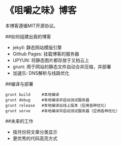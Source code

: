 《咀嚼之味》博客
===========

本博客遵循MIT开源协议。

##如何组建出我的博客
- jekyll: 静态网站模版引擎
- Github Pages: 挂载博客的服务器
- UPYUN: 将静态图片都存放于又拍云上
- grunt: 用于网站的静态文件自动合并压缩，并部署
- 加速乐: DNS解析与线路优化

##编译与部署

```
grunt build		#本地编译
grunt debug		#本地编译并启动测试服务器
grunt release	#本地编译出线上版本（应用各种优化）
grunt serve 	#本地编译并启动测试服务器（应用各种优化）
```

##未来的工作
- 按月份将文章分类显示
- 更优秀的代码高亮方式
